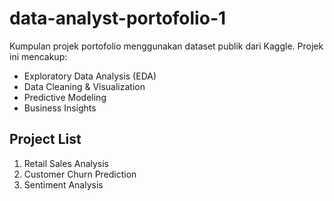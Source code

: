 # data-analyst-portofolio-1

Kumpulan projek portofolio menggunakan dataset publik dari Kaggle.
Projek ini mencakup:
- Exploratory Data Analysis (EDA)
- Data Cleaning & Visualization
- Predictive Modeling
- Business Insights

## Project List
1. Retail Sales Analysis
2. Customer Churn Prediction
3. Sentiment Analysis
